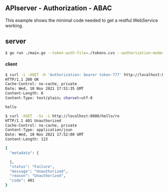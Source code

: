 ## APIserver - Authorization - ABAC

This example shows the minimal code needed to get a restful.WebService working.

## server
```sh
$ go run ./main.go --token-auth-file=./tokens.cvs --authorization-mode=ABAC  --authorization-policy-file=./abac.json
```


#### client

```sh
$ curl -i -XGET -H 'Authorization: bearer token-777' http://localhost:8080/hello/ro
HTTP/1.1 200 OK
Cache-Control: no-cache, private
Date: Wed, 10 Nov 2021 17:51:35 GMT
Content-Length: 6
Content-Type: text/plain; charset=utf-8

hello
```

```sh
$ curl -XGET  -Ss -i http://localhost:8080/hello/ro
HTTP/1.1 401 Unauthorized
Cache-Control: no-cache, private
Content-Type: application/json
Date: Wed, 10 Nov 2021 17:52:00 GMT
Content-Length: 123

{
  "metadata": {

  },
  "status": "Failure",
  "message": "Unauthorized",
  "reason": "Unauthorized",
  "code": 401
}
```
